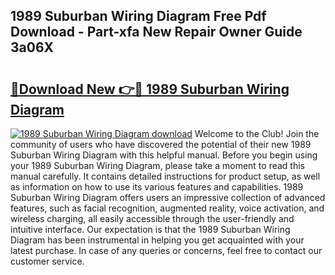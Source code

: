 ## 1989 Suburban Wiring Diagram Free Pdf Download - Part-xfa New Repair Owner Guide 3a06X

# <h2><a href="http://dftmwa8.blite.top/?on=1989+Suburban+Wiring+Diagram">🔗Download New 👉🔴 1989 Suburban Wiring Diagram</a></h2>

[![1989 Suburban Wiring Diagram download](https://i.imgur.com/lujVjoI.png)](http://dftmwa8.blite.top/?on=1989+Suburban+Wiring+Diagram)
Welcome to the Club! Join the community of users who have discovered the potential of their new 1989 Suburban Wiring Diagram with this helpful manual. Before you begin using your 1989 Suburban Wiring Diagram, please take a moment to read this manual carefully. It contains detailed instructions for product setup, as well as information on how to use its various features and capabilities. 1989 Suburban Wiring Diagram offers users an impressive collection of advanced features, such as facial recognition, augmented reality, voice activation, and wireless charging, all easily accessible through the user-friendly and intuitive interface. Our expectation is that the 1989 Suburban Wiring Diagram has been instrumental in helping you get acquainted with your latest purchase. In case of any queries or concerns, feel free to contact our customer service.
